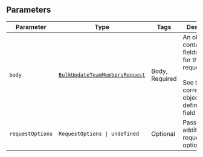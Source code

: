 ## Parameters

| Parameter | Type | Tags | Description |
|  --- | --- | --- | --- |
| `body` | [`BulkUpdateTeamMembersRequest`](../../doc/models/bulk-update-team-members-request.md) | Body, Required | An object containing the fields to POST for the request.<br><br>See the corresponding object definition for field details. |
| `requestOptions` | `RequestOptions \| undefined` | Optional | Pass additional request options. |
